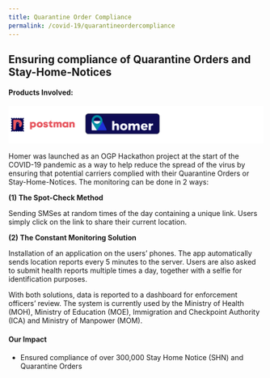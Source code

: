 ```yaml
---
title: Quarantine Order Compliance
permalink: /covid-19/quarantineordercompliance
---
```

## Ensuring compliance of Quarantine Orders and Stay-Home-Notices


#### Products Involved:

![Alt text for image on Isomer site](/images/logos-quarantine.png)

Homer was launched as an OGP Hackathon project at the start of the COVID-19 pandemic as a way to help reduce the spread of the virus by ensuring that potential carriers complied with their Quarantine Orders or Stay-Home-Notices. The monitoring can be done in 2 ways: 

**(1) The Spot-Check Method**

Sending SMSes at random times of the day containing a unique link. Users simply click on the link to share their current location.

**(2) The Constant Monitoring Solution**

Installation of an application on the users’ phones. The app automatically sends location reports every 5 minutes to the server. Users are also asked to submit health reports multiple times a day, together with a selfie for identification purposes.

With both solutions, data is reported to a dashboard for enforcement officers’ review. The system is currently used by the Ministry of Health (MOH), Ministry of Education (MOE), Immigration and Checkpoint Authority (ICA) and Ministry of Manpower (MOM).


#### Our Impact
* Ensured compliance of over 300,000 Stay Home Notice (SHN) and Quarantine Orders